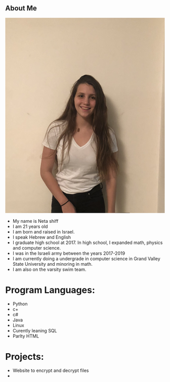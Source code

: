 ## About Me

![](Images/IMG1.png)

- My name is Neta shiff
- I am 21 years old
- I am born and raised in Israel.
- I speak Hebrew and English
- I graduate high school at 2017. In high school, I expanded math, physics and computer science.
- I was in the Israeli army between the years 2017-2019
- I am currently doing a undergrade in computer science in Grand Valley State University and minoring in math.
- I am also on the varsity swim team.

# Program Languages:
- Python
- c+
- c#
- Java
- Linux
- Curently leaning SQL
- Parlty HTML

# Projects: 
- Website to encrypt and decrypt files
- 

